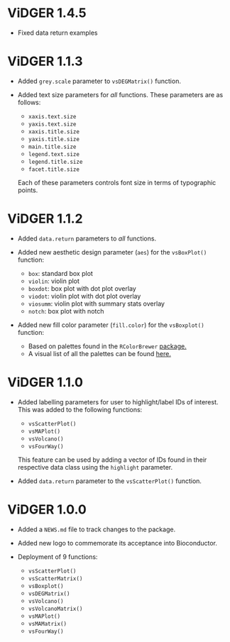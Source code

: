 # ViDGER 1.4.5
* Fixed data return examples


# ViDGER 1.1.3

* Added `grey.scale` parameter to `vsDEGMatrix()` function.

* Added text size parameters for *all* functions. These parameters are as
  follows:

    + `xaxis.text.size`
    + `yaxis.text.size`
    + `xaxis.title.size`
    + `yaxis.title.size`
    + `main.title.size`
    + `legend.text.size`
    + `legend.title.size`
    + `facet.title.size`

  Each of these parameters controls font size in terms of typographic points.
  


# ViDGER 1.1.2

* Added `data.return` parameters to *all* functions. 

* Added new aesthetic design parameter (`aes`) for the `vsBoxPlot()` function:

    + `box`: standard box plot
    + `violin`: violin plot
    + `boxdot`: box plot with dot plot overlay
    + `viodot`: violin plot with dot plot overlay
    + `viosumm`: violin plot with summary stats overlay
    + `notch`: box plot with notch

* Added new fill color parameter (`fill.color`) for the `vsBoxplot()` function:

    + Based on palettes found in the `RColorBrewer` 
      [package.](https://cran.r-project.org/web/packages/RColorBrewer/RColorBrewer.pdf)
    + A visual list of all the palettes can be found
      [here.](http://www.r-graph-gallery.com/38-rcolorbrewers-palettes/)



# ViDGER 1.1.0

* Added labelling parameters for user to highlight/label IDs of interest.
  This was added to the following functions:

    + `vsScatterPlot()`
    + `vsMAPlot()`
    + `vsVolcano()`
    + `vsFourWay()`

  This feature can be used by adding a vector of IDs found in their respective
  data class using the `highlight` parameter.

* Added `data.return` parameter to the `vsScatterPlot()` function.



# ViDGER 1.0.0

* Added a `NEWS.md` file to track changes to the package.

* Added new logo to commemorate its acceptance into Bioconductor.

* Deployment of 9 functions:
    + `vsScatterPlot()`
    + `vsScatterMatrix()`
    + `vsBoxplot()`
    + `vsDEGMatrix()`
    + `vsVolcano()`
    + `vsVolcanoMatrix()`
    + `vsMAPlot()`
    + `vsMAMatrix()`
    + `vsFourWay()`
